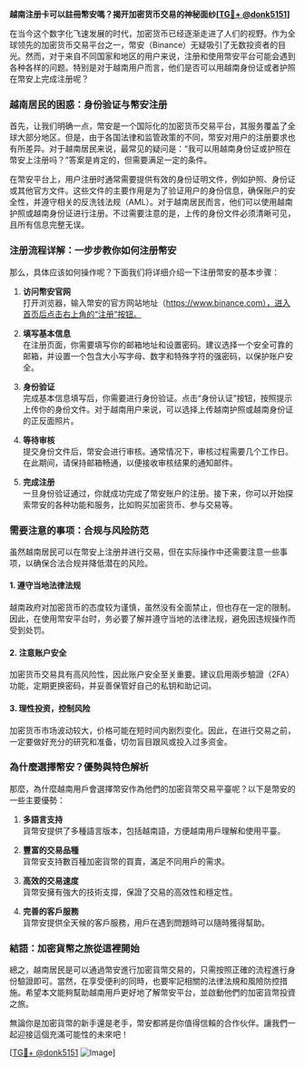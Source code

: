 **越南注册卡可以註冊幣安嗎？揭开加密货币交易的神秘面纱[[TG💪+ @donk5151](https://t.me/s/donk5151)]**

在当今这个数字化飞速发展的时代，加密货币已经逐渐走进了人们的视野。作为全球领先的加密货币交易平台之一，幣安（Binance）无疑吸引了无数投资者的目光。然而，对于来自不同国家和地区的用户来说，注册和使用幣安平台可能会遇到各种各样的问题。特别是对于越南用户而言，他们是否可以用越南身份证或者护照在幣安上完成注册呢？

### 越南居民的困惑：身份验证与幣安注册

首先，让我们明确一点，幣安是一个国际化的加密货币交易平台，其服务覆盖了全球大部分地区。但是，由于各国法律和监管政策的不同，幣安对用户的注册要求也有所差异。对于越南居民来说，最常见的疑问是：“我可以用越南身份证或护照在幣安上注册吗？”答案是肯定的，但需要满足一定的条件。

在幣安平台上，用户注册时通常需要提供有效的身份证明文件，例如护照、身份证或其他官方文件。这些文件的主要作用是为了验证用户的身份信息，确保账户的安全性，并遵守相关的反洗钱法规（AML）。对于越南居民而言，他们可以使用越南护照或越南身份证进行注册。不过需要注意的是，上传的身份文件必须清晰可见，且所有信息完整无误。

### 注册流程详解：一步步教你如何注册幣安

那么，具体应该如何操作呢？下面我们将详细介绍一下注册幣安的基本步骤：

1. **访问幣安官网**  
   打开浏览器，输入幣安的官方网站地址（https://www.binance.com），进入首页后点击右上角的“注册”按钮。

2. **填写基本信息**  
   在注册页面，你需要填写你的邮箱地址和设置密码。建议选择一个安全可靠的邮箱，并设置一个包含大小写字母、数字和特殊字符的强密码，以保护账户安全。

3. **身份验证**  
   完成基本信息填写后，你需要进行身份验证。点击“身份认证”按钮，按照提示上传你的身份文件。对于越南用户来说，可以选择上传越南护照或越南身份证的正反面照片。

4. **等待审核**  
   提交身份文件后，幣安会进行审核。通常情况下，审核过程需要几个工作日。在此期间，请保持邮箱畅通，以便接收审核结果的通知邮件。

5. **完成注册**  
   一旦身份验证通过，你就成功完成了幣安账户的注册。接下来，你可以开始探索幣安的各种功能和服务，比如购买加密货币、参与交易等。

### 需要注意的事项：合规与风险防范

虽然越南居民可以在幣安上注册并进行交易，但在实际操作中还需要注意一些事项，以确保合法合规并降低潜在的风险。

#### 1. 遵守当地法律法规  
越南政府对加密货币的态度较为谨慎，虽然没有全面禁止，但也存在一定的限制。因此，在使用幣安平台时，务必要了解并遵守当地的法律法规，避免因违规操作而受到处罚。

#### 2. 注意账户安全  
加密货币交易具有高风险性，因此账户安全至关重要。建议启用兩步驗證（2FA）功能，定期更换密码，并妥善保管好自己的私钥和助记词。

#### 3. 理性投资，控制风险  
加密货币市场波动较大，价格可能在短时间内剧烈变化。因此，在进行交易之前，一定要做好充分的研究和准备，切勿盲目跟风或投入过多资金。

### 為什麼選擇幣安？優勢與特色解析

那麼，為什麼越南用戶會選擇幣安作為他們的加密貨幣交易平臺呢？以下是幣安的一些主要優勢：

1. **多語言支持**  
   貨幣安提供了多種語言版本，包括越南語，方便越南用戶理解和使用平臺。

2. **豐富的交易品種**  
   貨幣安支持數百種加密貨幣的買賣，滿足不同用戶的需求。

3. **高效的交易速度**  
   貨幣安擁有強大的技術支撐，保證了交易的高效性和穩定性。

4. **完善的客戶服務**  
   貨幣安提供全天候的客戶服務，用戶在遇到問題時可以隨時獲得幫助。

### 結語：加密貨幣之旅從這裡開始

總之，越南居民是可以通過幣安進行加密貨幣交易的，只需按照正確的流程進行身份驗證即可。當然，在享受便利的同時，也要牢記相關的法律法規和風險防控措施。希望本文能夠幫助越南用戶更好地了解幣安平台，並啟動他們的加密貨幣投資之旅。

無論你是加密貨幣的新手還是老手，幣安都將是你值得信賴的合作伙伴。讓我們一起迎接這個充滿可能性的未來吧！

[[TG💪+ @donk5151](https://t.me/s/donk5151) ![Image](https://i.postimg.cc/rwNCRYN7/Snipaste-2025-04-30-17-27-05.png)]